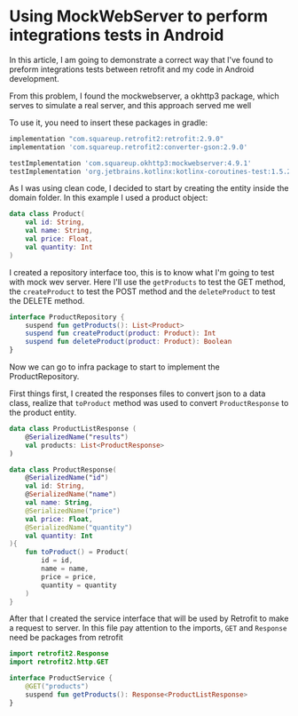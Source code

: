 # Using MockWebServer to perform integrations tests in Android

In this article, I am going to demonstrate a correct way that I've found to preform integrations tests between retrofit and my code in Android development.

From this problem, I found the mockwebserver, a okhttp3 package, which serves to simulate a real server, and this approach served me well

To use it, you need to insert these packages in gradle:
```gradle
implementation "com.squareup.retrofit2:retrofit:2.9.0"
implementation 'com.squareup.retrofit2:converter-gson:2.9.0'

testImplementation 'com.squareup.okhttp3:mockwebserver:4.9.1'
testImplementation 'org.jetbrains.kotlinx:kotlinx-coroutines-test:1.5.2'
```

As I was using clean code, I decided to start by creating the entity inside the domain folder. In this example I used a product object:
```kt
data class Product(
    val id: String,
    val name: String,
    val price: Float,
    val quantity: Int
)
```

I created a repository interface too, this is to know what I'm going to test with mock wev server. Here I'll use the `getProducts` to test the GET method, the `createProduct` to test the POST method and the `deleteProduct` to test the DELETE method.
```kt
interface ProductRepository {
    suspend fun getProducts(): List<Product>
    suspend fun createProduct(product: Product): Int
    suspend fun deleteProduct(product: Product): Boolean
}
```

Now we can go to infra package to start to implement the ProductRepository.

First things first, I created the responses files to convert json to a data class, realize that `toProduct` method was used to convert `ProductResponse` to the product entity.

```kt
data class ProductListResponse (
    @SerializedName("results")
    val products: List<ProductResponse>
)

data class ProductResponse(
    @SerializedName("id")
    val id: String,
    @SerializedName("name")
    val name: String,
    @SerializedName("price")
    val price: Float,
    @SerializedName("quantity")
    val quantity: Int
){
    fun toProduct() = Product(
        id = id,
        name = name,
        price = price,
        quantity = quantity
    )
}
```

After that I created the service interface that will be used by Retrofit to make a request to server. In this file pay attention to the imports, `GET` and `Response` need be packages from retrofit

```kt
import retrofit2.Response
import retrofit2.http.GET

interface ProductService {
    @GET("products")
    suspend fun getProducts(): Response<ProductListResponse>
}
```


